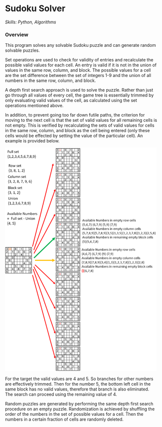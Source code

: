 # Sudoku Solver
*Skills: Python, Algorithms*

### Overview

This program solves any solvable Sudoku puzzle and can generate random solvable puzzles. 

Set operations are used to check for validity of entries and recalculate the possible valid values for each cell. An entry is valid if it is not in the union of values in the same row, column, and block. The possible values for a cell are the set difference between the set of integers 1-9 and the union of all numbers in the same row, column, and block. 

A depth first search approach is used to solve the puzzle. Rather than just go through all values of every cell, the game tree is essentially trimmed by only evaluating valid values of the cell, as calculated using the set operations mentioned above. 

In addition, to prevent going too far down futile paths, the criterion for moving to the next cell is that the set of valid values for all remaining cells is not empty. This is verified by recalculating the sets of valid values for cells in the same row, column, and block as the cell being entered (only these cells would be effected by setting the value of the particular cell). An example is provided below.

<img src = "images/SudokuFigure1.png" width = "500">

For the target the valid values are 4 and 5. So branches for other numbers are effectively trimmed. Then for the number 5, the bottom left cell in the same block has no valid values, therefore that branch is also eliminated. The search can proceed using the remaining value of 4.

Random puzzles are generated by performing the same depth first search procedure on an empty puzzle. Randomization is achieved by shuffling the order of the numbers in the set of possible values for a cell. Then the numbers in a certain fraction of cells are randomly deleted.

